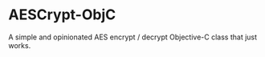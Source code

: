 AESCrypt-ObjC
=============

A simple and opinionated AES encrypt / decrypt Objective-C class that just works.